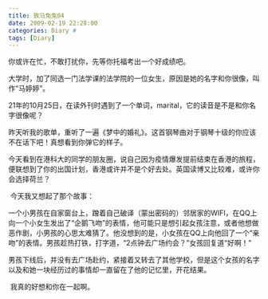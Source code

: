 ```yaml
---
title: 致马兔兔04
date: 2009-02-19 22:28:00
categories: Diary #
tags: [Diary]
---
```


你或许在忙，不敢打扰你，先等你托福考出一个好成绩吧。

大学时，加了同选一门法学课的法学院的一位女生，原因是她的名字和你很像，叫作“马婷婷”。

21年的10月25日，在读外刊时遇到了一个单词，marital，它的读音是不是和你名字很像呢？

昨天听我的歌单，重听了一遍《梦中的婚礼》。这首钢琴曲对于钢琴十级的你应该不在话下吧！真想看到你弹它的样子。

今天看到在港科大的同学的朋友圈，说自己因为疫情爆发提前结束在香港的旅程，便联想到了你的出国计划，香港或许并不是个好去处。英国读博又比较难，或许你会选择荷兰？

​		今天我又想起了那个故事：

​		一个小男孩在自家窗台上，蹭着自己破译（蒙出密码的）邻居家的WIFI，在QQ上向一个小女生发出了“企鹅飞吻”的表情，他可能只是想引起女孩注意，或者他想做恶作剧，小男孩的心思太难猜了。他没想到的是，小女孩在QQ上向他回了一个“亲吻”的表情。男孩趁热打铁，打字道，“2点钟去广场约会？”女孩回复道“好啊！”

​        男孩下线后，并没有去广场赴约，紧接着又转去了其他学校，但是这个女孩的名字以及和她一块经历过的事情却一直留在了他的记忆里，开花结果。

​	  我真的好想和你在一起啊。

